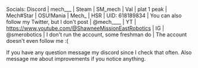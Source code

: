 Socials: Discord | mech___ | 
Steam | SM_mech | 
Val | plat 1 peak | 
Mech#Star | 
OSU!Mania | Mech_ | 
HSR | UID: 618189834 | 
You can also follow my Twitter, but I don't post | @mech____ | 
YT | https://www.youtube.com/@ShawneeMissionEastRobotics | 
IG | @smerobotics | I don't run the account, some freshman do | The account doesn't even follow me :(

If you have any question message my discord since I check that often. Also message me about improvements if you notice anything.
